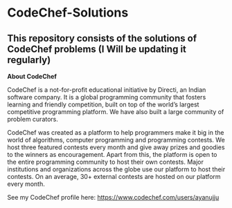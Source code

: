 # CodeChef-Solutions

## This repository consists of the solutions of CodeChef problems (I Will be updating it regularly)

**About CodeChef**

CodeChef is a not-for-profit educational initiative by Directi, an Indian software company. It is a global programming community that fosters learning and friendly competition, built on top of the world’s largest competitive programming platform. We have also built a large community of problem curators.

CodeChef was created as a platform to help programmers make it big in the world of algorithms, computer programming and programming contests. We host three featured contests every month and give away prizes and goodies to the winners as encouragement. Apart from this, the platform is open to the entire programming community to host their own contests. Major institutions and organizations across the globe use our platform to host their contests. On an average, 30+ external contests are hosted on our platform every month.

See my CodeChef profile here: https://www.codechef.com/users/ayanujju
